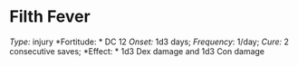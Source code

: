 ﻿---
name: Filth Fever
type: injury
fortitude: DC 12
onset: 1d3 days
frequency: 1/day
effect:
  "1d3 Dex damage and 1d3 Con damage"
cure: 2 consecutive saves
---

# Filth Fever
 *Type:* injury
*Fortitude: * DC 12 *Onset:* 1d3 days; *Frequency*: 1/day; *Cure:* 2 consecutive saves;
*Effect: * 1d3 Dex damage and 1d3 Con damage